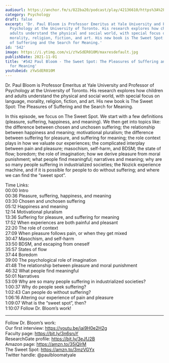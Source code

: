 ```yaml
---
audiourl: https://anchor.fm/s/822ba20/podcast/play/42136610/https%3A%2F%2Fd3ctxlq1ktw2nl.cloudfront.net%2Fstaging%2F2021-9-21%2F94e3883e-e35c-e23f-3dcc-d2f5ae590919.m4a
category: Psychology
draft: false
excerpt: 'Dr. Paul Bloom is Professor Emeritus at Yale University and Professor of
  Psychology at the University of Toronto. His research explores how children and
  adults understand the physical and social world, with special focus on language,
  morality, religion, fiction, and art. His new book is The Sweet Spot: The Pleasures
  of Suffering and the Search for Meaning.'
id: '542'
image: https://i.ytimg.com/vi/zYwSdER010M/maxresdefault.jpg
publishDate: 2021-11-01
title: '#542 Paul Bloom - The Sweet Spot: The Pleasures of Suffering and the Search
  for Meaning'
youtubeid: zYwSdER010M
---
```

<div class="timelinks">

Dr. Paul Bloom is Professor Emeritus at Yale University and Professor of Psychology at the University of Toronto. His research explores how children and adults understand the physical and social world, with special focus on language, morality, religion, fiction, and art. His new book is The Sweet Spot: The Pleasures of Suffering and the Search for Meaning.

In this episode, we focus on The Sweet Spot. We start with a few definitions (pleasure, suffering, happiness, and meaning). We then get into topics like: the difference between chosen and unchosen suffering; the relationship between happiness and meaning; motivational pluralism; the difference between suffering for pleasure, and suffering for meaning; the role context plays in how we valuate our experiences; the complicated interplay between pain and pleasure; masochism, self-harm, and BDSM; the state of flow; boredom; the role of imagination; how we derive pleasure from moral punishment; what people find meaningful; narratives and meaning; why are so many people suffering in industrialized societies; the Nozick experience machine, and if it is possible for people to do without suffering; and where we can find the “sweet spot”.

Time Links:  
<time>00:00</time> Intro  
<time>00:36</time> Pleasure, suffering, happiness, and meaning  
<time>03:30</time> Chosen and unchosen suffering  
<time>05:12</time> Happiness and meaning  
<time>12:14</time> Motivational pluralism  
<time>13:36</time> Suffering for pleasure, and suffering for meaning  
<time>17:52</time> When experiences are both painful and pleasant  
<time>22:20</time> The role of context  
<time>27:09</time> When pleasure follows pain, or when they get mixed  
<time>30:47</time> Masochism, and self-harm  
<time>33:50</time> BDSM, and escaping from oneself  
<time>35:57</time> States of flow  
<time>37:44</time> Boredom  
<time>39:00</time> The psychological role of imagination  
<time>41:48</time> The relationship between pleasure and moral punishment  
<time>46:32</time> What people find meaningful  
<time>50:01</time> Narratives  
<time>53:09</time> Why are so many people suffering in industrialized societies?  
<time>1:00:37</time> Why do people seek suffering?  
<time>1:02:43</time> Can people do without suffering?  
<time>1:06:16</time> Altering our experience of pain and pleasure  
<time>1:09:07</time> What is the “sweet spot”, then?  
<time>1:10:07</time> Follow Dr. Bloom’s work!

---

Follow Dr. Bloom’s work:  
Our first interview: https://youtu.be/iai9H0e2H2g  
Faculty page: https://bit.ly/3n6sruY  
ResearchGate profile: https://bit.ly/3eJfJ2B  
Amazon page: https://amzn.to/35iQIrM  
The Sweet Spot: https://amzn.to/3mzVGYx  
Twitter handle: @paulbloomatyale
</div>

